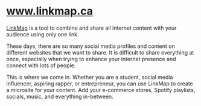 # www.linkmap.ca
[LinkMap](https://linkmap.ca/) is a tool to combine and share all internet content with your audience using only one link.

These days, there are so many social media profiles and content on different websites that we want to share. It is difficult to share everything at once, especially when trying to enhance your internet presence and connect with lots of people.

This is where we come in. Whether you are a student, social media influencer, aspiring rapper, or entrepreneur, you can use LinkMap to create a microsite for your content. Add your e-commerce stores, Spotify playlists, socials, music, and everything in-between.
